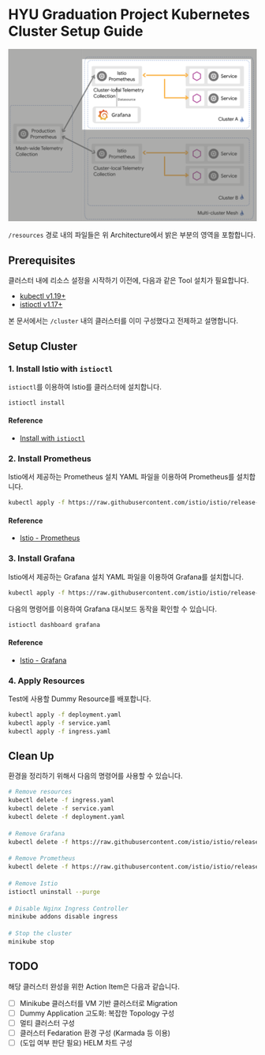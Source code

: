# HYU Graduation Project Kubernetes Cluster Setup Guide

![Architecture](./architecture.png)

`/resources` 경로 내의 파일들은 위 Architecture에서 밝은 부분의 영역을 포함합니다.

## Prerequisites

클러스터 내에 리소스 설정을 시작하기 이전에, 다음과 같은 Tool 설치가 필요합니다.

- [kubectl v1.19+](https://kubernetes.io/docs/tasks/tools/)
- [istioctl v1.17+](https://istio.io/latest/docs/setup/getting-started/#download)

본 문서에서는 `/cluster` 내의 클러스터를 이미 구성했다고 전제하고 설명합니다.

## Setup Cluster

### 1. Install Istio with `istioctl`

`istioctl`를 이용하여 Istio를 클러스터에 설치합니다.

```bash
istioctl install
```

#### Reference

- [Install with `istioctl`](https://istio.io/latest/docs/setup/install/istioctl/)

### 2. Install Prometheus

Istio에서 제공하는 Prometheus 설치 YAML 파일을 이용하여 Prometheus를 설치합니다.

```bash
kubectl apply -f https://raw.githubusercontent.com/istio/istio/release-1.20/samples/addons/prometheus.yaml
```

#### Reference

- [Istio - Prometheus](https://istio.io/latest/docs/ops/integrations/prometheus/#option-1-quick-start)

### 3. Install Grafana

Istio에서 제공하는 Grafana 설치 YAML 파일을 이용하여 Grafana를 설치합니다.

```bash
kubectl apply -f https://raw.githubusercontent.com/istio/istio/release-1.20/samples/addons/grafana.yaml
```

다음의 명령어를 이용하여 Grafana 대시보드 동작을 확인할 수 있습니다.

```bash
istioctl dashboard grafana
```

#### Reference

- [Istio - Grafana](https://istio.io/latest/docs/ops/integrations/grafana/#option-1-quick-start)

### 4. Apply Resources

Test에 사용할 Dummy Resource를 배포합니다.

```bash
kubectl apply -f deployment.yaml
kubectl apply -f service.yaml
kubectl apply -f ingress.yaml
```

## Clean Up

환경을 정리하기 위해서 다음의 명령어를 사용할 수 있습니다.

```bash
# Remove resources
kubectl delete -f ingress.yaml
kubectl delete -f service.yaml
kubectl delete -f deployment.yaml

# Remove Grafana
kubectl delete -f https://raw.githubusercontent.com/istio/istio/release-1.20/samples/addons/grafana.yaml

# Remove Prometheus
kubectl delete -f https://raw.githubusercontent.com/istio/istio/release-1.20/samples/addons/prometheus.yaml

# Remove Istio
istioctl uninstall --purge

# Disable Nginx Ingress Controller
minikube addons disable ingress

# Stop the cluster
minikube stop
```

## TODO

해당 클러스터 완성을 위한 Action Item은 다음과 같습니다.

- [ ] Minikube 클러스터를 VM 기반 클러스터로 Migration
- [ ] Dummy Application 고도화: 복잡한 Topology 구성
- [ ] 멀티 클러스터 구성
- [ ] 클러스터 Fedaration 환경 구성 (Karmada 등 이용)
- [ ] (도입 여부 판단 필요) HELM 차트 구성
